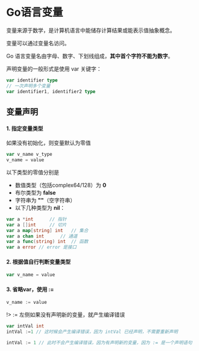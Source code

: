 # Go语言变量

变量来源于数学，是计算机语言中能储存计算结果或能表示值抽象概念。

变量可以通过变量名访问。

Go 语言变量名由字母、数字、下划线组成，**其中首个字符不能为数字**。

声明变量的一般形式是使用 var 关键字：

```go
var identifier type
// 一次声明多个变量
var identifier1, identifier2 type
```

## 变量声明

#### 1. 指定变量类型

如果没有初始化，则变量默认为零值

```go
var v_name v_type
v_name = value
```

以下类型的零值分别是

- 数值类型（包括complex64/128）为 **0**
- 布尔类型为 **false**
- 字符串为 **""**（空字符串）
- 以下几种类型为 **nil**：

```go
var a *int		// 指针
var a []int		// 切片
var a map[string] int	// 集合
var a chan int		// 通道
var a func(string) int	// 函数
var a error // error 是接口
```

#### 2. 根据值自行判断变量类型

```go
var v_name = value
```

#### 3. 省略var，使用 :=

```go
v_name := value
```

!> := 左侧如果没有声明新的变量，就产生编译错误

```go
var intVal int 
intVal :=1 // 这时候会产生编译错误，因为 intVal 已经声明，不需要重新声明

intVal := 1 // 此时不会产生编译错误，因为有声明新的变量，因为 := 是一个声明语句
```

